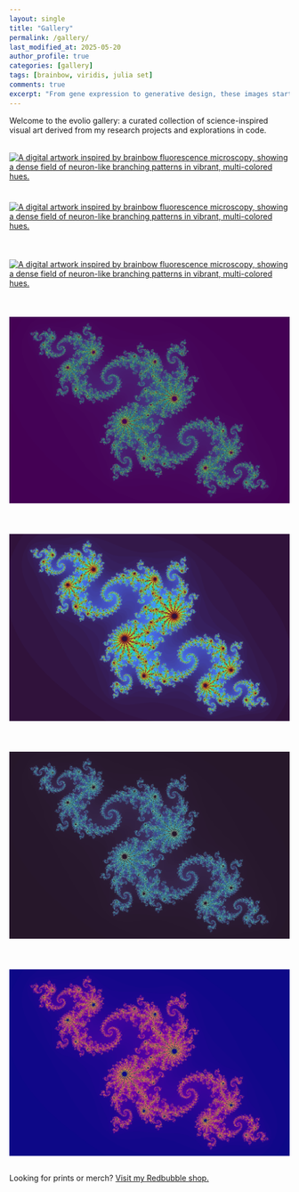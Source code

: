 ```yaml
---
layout: single
title: "Gallery"
permalink: /gallery/
last_modified_at: 2025-05-20
author_profile: true
categories: [gallery]
tags: [brainbow, viridis, julia set]
comments: true
excerpt: "From gene expression to generative design, these images started as data, now they’re art. Explore the art behind the analysis."
---
```



Welcome to the evolio gallery: a curated collection of science-inspired visual art derived from my research projects and explorations in code.

<style>
.gallery-grid {
  display: grid;
  grid-template-columns: repeat(auto-fit, minmax(250px, 1fr));
  gap: 1.5rem;
  margin-top: 2rem;
}
</style>

<div class="gallery-grid">
  <a href="/assets/gallery/brainbowEdgeToEdge.png"
    title="Brainbow Field">
      <img src="/assets/gallery/brainbowArt.png"
           alt="A digital artwork inspired by brainbow fluorescence microscopy, showing a dense field of neuron-like branching patterns in vibrant, multi-colored hues.">
  </a>
  
  
  
  <a href="/assets/gallery/brainbowEdgeToEdgeViridis.png"
    title="Brainbow Field">
      <img src="/assets/gallery/brainbowArt.png"
           alt="A digital artwork inspired by brainbow fluorescence microscopy, showing a dense field of neuron-like branching patterns in vibrant, multi-colored hues.">
  </a>
  
  
  
  <a href="/assets/gallery/brainbowArt.png"
    title="Brainbow Field">
      <img src="/assets/gallery/brainbowArt.png"
           alt="A digital artwork inspired by brainbow fluorescence microscopy, showing a dense field of neuron-like branching patterns in vibrant, multi-colored hues.">
  </a>

  

  <a href="/assets/gallery/meetViridis_largeJuliaSet.png"
    title="Julia set: Viridis">
      <img src="/assets/gallery/meetViridis_largeJuliaSet.png"
           alt="Visualization of a modified Julia set fractal with enhanced branching to mimic organic growth patterns, colorized with the viridis color palette.">
  </a>

  

  <a href="/assets/gallery/meetViridis_turboJuliaSet.png"
    title="Julia set: Turbo">
      <img src="/assets/gallery/meetViridis_turboJuliaSet.png"
           alt="Visualization of a modified Julia set fractal with enhanced branching to mimic organic growth patterns, colorized with the turbo color palette.">
  </a>

  

  <a href="/assets/gallery/meetViridis_makoJuliaSet.png"
    title="Julia set: Mako">
      <img src="/assets/gallery/meetViridis_makoJuliaSet.png"
           alt="Visualization of a modified Julia set fractal with enhanced branching to mimic organic growth patterns, colorized with the mako color palette.">
  </a>

  

  <a href="/assets/gallery/meetViridis_plasmaJuliaSet.png"
    title="Julia set: Plasma">
      <img src="/assets/gallery/meetViridis_plasmaJuliaSet.png"
           alt="Visualization of a modified Julia set fractal with enhanced branching to mimic organic growth patterns, colorized with the plasma color palette.">
  </a>
</div>

  
Looking for prints or merch? [Visit my Redbubble shop.](https://www.redbubble.com/people/evolio/shop)

<script type="text/javascript" src="https://www.redbubble.com/assets/external_portfolio.js"></script>
<script id="rb-xzfcxvzx" type="text/javascript">new RBExternalPortfolio('www.redbubble.com', 'evolio', 2, 3).renderIframe();</script>